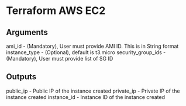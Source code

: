 # Terraform AWS EC2

## Arguments
ami_id - (Mandatory), User must provide AMI ID. This is in String format
instance_type - (Optional), default is t3.micro
security_group_ids - (Mandatory), User must provide list of SG ID

## Outputs

public_ip - Public IP of the instance created
private_ip - Private IP of the instance created
instance_id - Instance ID of the instance created